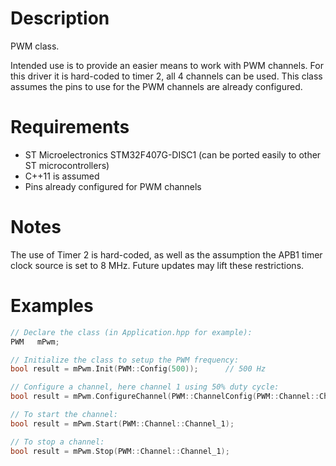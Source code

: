 
# Description
PWM class.

Intended use is to provide an easier means to work with PWM channels. For this driver it is hard-coded to timer 2, all 4 channels can be used. This class assumes the pins to use for the PWM channels are already configured.

# Requirements
* ST Microelectronics STM32F407G-DISC1 (can be ported easily to other ST microcontrollers)
* C++11 is assumed
* Pins already configured for PWM channels

# Notes
The use of Timer 2 is hard-coded, as well as the assumption the APB1 timer clock source is set to 8 MHz. Future updates may lift these restrictions.
 
# Examples
```cpp
// Declare the class (in Application.hpp for example):
PWM   mPwm;

// Initialize the class to setup the PWM frequency:
bool result = mPwm.Init(PWM::Config(500));      // 500 Hz

// Configure a channel, here channel 1 using 50% duty cycle:
bool result = mPwm.ConfigureChannel(PWM::ChannelConfig(PWM::Channel::Channel_1, 50));

// To start the channel:
bool result = mPwm.Start(PWM::Channel::Channel_1);

// To stop a channel:
bool result = mPwm.Stop(PWM::Channel::Channel_1);
```
